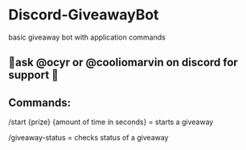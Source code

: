 # Discord-GiveawayBot
basic giveaway bot with application commands


## 👻ask @ocyr or @cooliomarvin on discord for support 👻


## Commands:

/start {prize} {amount of time in seconds} = starts a giveaway

/giveaway-status = checks status of a giveaway
